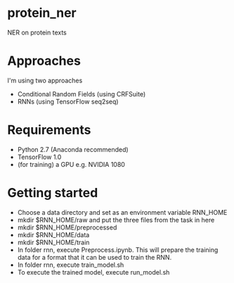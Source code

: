 # protein_ner
NER on protein texts

# Approaches

I'm using two approaches

* Conditional Random Fields (using CRFSuite)
* RNNs (using TensorFlow seq2seq)

# Requirements

* Python 2.7 (Anaconda recommended)
* TensorFlow 1.0
* (for training) a GPU e.g. NVIDIA 1080

# Getting started

* Choose a data directory and set as an environment variable RNN_HOME
* mkdir $RNN_HOME/raw and put the three files from the task in here
* mkdir $RNN_HOME/preprocessed
* mkdir $RNN_HOME/data
* mkdir $RNN_HOME/train 
* In folder rnn, execute Preprocess.ipynb. This will prepare the training data for a format that it can be used to train the RNN.
* In folder rnn, execute train_model.sh
* To execute the trained model, execute run_model.sh


